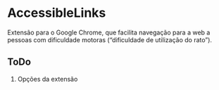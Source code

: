 # AccessibleLinks
Extensão para o Google Chrome, que facilita navegação para a web a pessoas com dificuldade motoras (“dificuldade de utilização do rato”).

## ToDo
1. Opções da extensão
